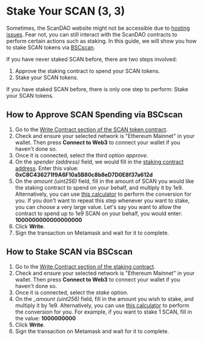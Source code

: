 # Stake Your SCAN \(3, 3\)

Sometimes, the ScanDAO website might not be accessible due to [hosting issues](https://twitter.com/FleekHQ/status/1416505712222609411). Fear not, you can still interact with the ScanDAO contracts to perform certain actions such as staking. In this guide, we will show you how to stake SCAN tokens via [BSCscan](https://bscscan.com/).

If you have never staked SCAN before, there are two steps involved:

1. Approve the staking contract to spend your SCAN tokens.
2. Stake your SCAN tokens.

If you have staked SCAN before, there is only one step to perform: Stake your SCAN tokens.

## How to Approve SCAN Spending via BSCscan

1. Go to the [Write Contract section of the SCAN token contract](https://bscscan.com/address/0x383518188c0c6d7730d91b2c03a03c837814a899#writeContract).
2. Check and ensure your selected network is "Ethereum Mainnet" in your wallet. Then press **Connect to Web3** to connect your wallet if you haven't done so.
3. Once it is connected, select the third option _approve_.
4. On the _spender \(address\)_ field, we would fill in the [staking contract address](../contracts/staking.md#staking). Enter this value: **0xC8C436271f9A6F10a5B80c8b8eD7D0E8f37a612d**
5. On the _amount \(uint256\)_ field, fill in the amount of SCAN you would like the staking contract to spend on your behalf, and multiply it by 1e9. Alternatively, you can use [this calculator](https://docs.google.com/spreadsheets/d/1vm48OCBnVh8uah0-3Xa7HqFwmfxgcrMIWPrOllSFIvA/edit?usp=sharing) to perform the conversion for you. If you don't want to repeat this step whenever you want to stake, you can choose a very large value. Let's say you want to allow the contract to spend up to 1e9 SCAN on your behalf, you would enter: **1000000000000000000**
6. Click **Write**.
7. Sign the transaction on Metamask and wait for it to complete.

## How to Stake SCAN via BSCscan

1. Go to the [Write Contract section of the staking contract](https://bscscan.com/address/0xC8C436271f9A6F10a5B80c8b8eD7D0E8f37a612d#writeContract).
2. Check and ensure your selected network is "Ethereum Mainnet" in your wallet. Then press **Connect to Web3** to connect your wallet if you haven't done so.
3. Once it is connected, select the _stake_ option.
4. On the _\_amount \(uint256\)_ field, fill in the amount you wish to stake, and multiply it by 1e9. Alternatively, you can use [this calculator](https://docs.google.com/spreadsheets/d/1vm48OCBnVh8uah0-3Xa7HqFwmfxgcrMIWPrOllSFIvA/edit?usp=sharing) to perform the conversion for you. For example, if you want to stake 1 SCAN, fill in the value: **1000000000**
5. Click **Write**.
6. Sign the transaction on Metamask and wait for it to complete.

